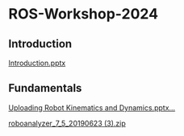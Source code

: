 # ROS-Workshop-2024
## Introduction
[Introduction.pptx](https://github.com/harinnmg/ROS-Workshop-2024/files/13950980/Introduction.pptx)
## Fundamentals
[Uploading Robot Kinematics and Dynamics.pptx…]()

[roboanalyzer_7_5_20190623 (3).zip](https://github.com/harinnmg/ROS-Workshop-2024/files/13954007/roboanalyzer_7_5_20190623.3.zip)
